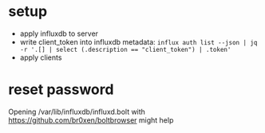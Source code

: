 # setup

- apply influxdb to server
- write client_token into influxdb metadata:
  `influx auth list --json | jq -r '.[] | select (.description == "client_token") | .token'`
- apply clients

# reset password

Opening /var/lib/influxdb/influxd.bolt with https://github.com/br0xen/boltbrowser might help
